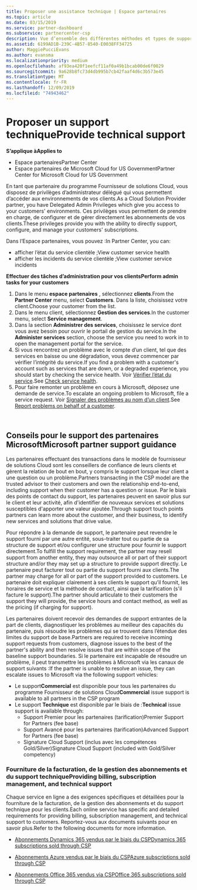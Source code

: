 ```yaml
---
title: Proposer une assistance technique | Espace partenaires
ms.topic: article
ms.date: 03/15/2019
ms.service: partner-dashboard
ms.subservice: partnercenter-csp
description: Vue d’ensemble des différentes méthodes et types de support technique que vous pouvez proposer à vos clients.
ms.assetid: 6199AD1B-239C-4B57-8540-E0038FF34725
author: MaggiePucciEvans
ms.author: evansma
ms.localizationpriority: medium
ms.openlocfilehash: af93ea420f1eefcf11af0a49b1bcab00de6f0029
ms.sourcegitcommit: 9a628b8fc73d4db995b7cb42faaf4d6c3b573e45
ms.translationtype: MT
ms.contentlocale: fr-FR
ms.lasthandoff: 12/09/2019
ms.locfileid: "74943462"
---
```

# <a name="provide-technical-support"></a><span data-ttu-id="6a3a0-103">Proposer un support technique</span><span class="sxs-lookup"><span data-stu-id="6a3a0-103">Provide technical support</span></span>

<span data-ttu-id="6a3a0-104">**S’applique à**</span><span class="sxs-lookup"><span data-stu-id="6a3a0-104">**Applies to**</span></span>

-  <span data-ttu-id="6a3a0-105">Espace partenaires</span><span class="sxs-lookup"><span data-stu-id="6a3a0-105">Partner Center</span></span>
-  <span data-ttu-id="6a3a0-106">Espace partenaires de Microsoft Cloud for US Government</span><span class="sxs-lookup"><span data-stu-id="6a3a0-106">Partner Center for Microsoft Cloud for US Government</span></span>


<span data-ttu-id="6a3a0-107">En tant que partenaire du programme Fournisseur de solutions Cloud, vous disposez de privilèges d’administrateur délégué qui vous permettent d’accéder aux environnements de vos clients.</span><span class="sxs-lookup"><span data-stu-id="6a3a0-107">As a Cloud Solution Provider partner, you have Delegated Admin Privileges which give you access to your customers' environments.</span></span> <span data-ttu-id="6a3a0-108">Ces privilèges vous permettent de prendre en charge, de configurer et de gérer directement les abonnements de vos clients.</span><span class="sxs-lookup"><span data-stu-id="6a3a0-108">These privileges provide you with the ability to directly support, configure, and manage your customers' subscriptions.</span></span>

<span data-ttu-id="6a3a0-109">Dans l’Espace partenaires, vous pouvez :</span><span class="sxs-lookup"><span data-stu-id="6a3a0-109">In Partner Center, you can:</span></span>

-   <span data-ttu-id="6a3a0-110">afficher l’état du service clientèle ;</span><span class="sxs-lookup"><span data-stu-id="6a3a0-110">View customer service health</span></span>
-   <span data-ttu-id="6a3a0-111">afficher les incidents du service clientèle ;</span><span class="sxs-lookup"><span data-stu-id="6a3a0-111">View customer service incidents</span></span>

<span data-ttu-id="6a3a0-112">**Effectuer des tâches d’administration pour vos clients**</span><span class="sxs-lookup"><span data-stu-id="6a3a0-112">**Perform admin tasks for your customers**</span></span>

1.  <span data-ttu-id="6a3a0-113">Dans le menu **espace partenaires** , sélectionnez **clients**.</span><span class="sxs-lookup"><span data-stu-id="6a3a0-113">From the **Partner Center** menu, select **Customers**.</span></span> <span data-ttu-id="6a3a0-114">Dans la liste, choisissez votre client.</span><span class="sxs-lookup"><span data-stu-id="6a3a0-114">Choose your customer from the list.</span></span>
2.  <span data-ttu-id="6a3a0-115">Dans le menu client, sélectionnez **Gestion des services**.</span><span class="sxs-lookup"><span data-stu-id="6a3a0-115">In the customer menu, select **Service management**.</span></span>
3.  <span data-ttu-id="6a3a0-116">Dans la section **Administrer des services**, choisissez le service dont vous avez besoin pour ouvrir le portail de gestion du service.</span><span class="sxs-lookup"><span data-stu-id="6a3a0-116">In the **Administer services** section, choose the service you need to work in to open the management portal for the service.</span></span>
4.  <span data-ttu-id="6a3a0-117">Si vous rencontrez un problème avec le compte d’un client, tel que des services en baisse ou une dégradation, vous devez commencer par vérifier l’intégrité du service.</span><span class="sxs-lookup"><span data-stu-id="6a3a0-117">If you find a problem with a customer's account such as services that are down, or a degraded experience, you should start by checking the service health.</span></span> <span data-ttu-id="6a3a0-118">Voir [Vérifier l’état du service](check-service-health.md).</span><span class="sxs-lookup"><span data-stu-id="6a3a0-118">See [Check service health](check-service-health.md).</span></span>
5.  <span data-ttu-id="6a3a0-119">Pour faire remonter un problème en cours à Microsoft, déposez une demande de service.</span><span class="sxs-lookup"><span data-stu-id="6a3a0-119">To escalate an ongoing problem to Microsoft, file a service request.</span></span> <span data-ttu-id="6a3a0-120">Voir [Signaler des problèmes au nom d’un client](report-problems-on-behalf-of-a-customer.md).</span><span class="sxs-lookup"><span data-stu-id="6a3a0-120">See [Report problems on behalf of a customer](report-problems-on-behalf-of-a-customer.md).</span></span>

 
## <a name="microsoft-partner-support-guidance"></a><span data-ttu-id="6a3a0-121">Conseils pour le support des partenaires Microsoft</span><span class="sxs-lookup"><span data-stu-id="6a3a0-121">Microsoft partner support guidance</span></span>

<span data-ttu-id="6a3a0-122">Les partenaires effectuant des transactions dans le modèle de fournisseur de solutions Cloud sont les conseillers de confiance de leurs clients et gèrent la relation de bout en bout, y compris le support lorsque leur client a une question ou un problème.</span><span class="sxs-lookup"><span data-stu-id="6a3a0-122">Partners transacting in the CSP model are the trusted advisor to their customers and own the relationship end-to-end, including support when their customer has a question or issue.</span></span> <span data-ttu-id="6a3a0-123">Par le biais des points de contact du support, les partenaires peuvent en savoir plus sur le client et leur activité, afin d'identifier de nouveaux services et solutions susceptibles d'apporter une valeur ajoutée.</span><span class="sxs-lookup"><span data-stu-id="6a3a0-123">Through support touch points partners can learn more about the customer, and their business, to identify new services and solutions that drive value.</span></span>

<span data-ttu-id="6a3a0-124">Pour répondre à la demande de support, le partenaire peut revendre le support fourni par une autre entité, sous-traiter tout ou partie de sa structure de support et/ou configurer une structure pour fournir le support directement.</span><span class="sxs-lookup"><span data-stu-id="6a3a0-124">To fulfill the support requirement, the partner may resell support from another entity, they may outsource all or part of their support structure and/or they may set up a structure to provide support directly.</span></span>  <span data-ttu-id="6a3a0-125">Le partenaire peut facturer tout ou partie du support fourni aux clients.</span><span class="sxs-lookup"><span data-stu-id="6a3a0-125">The partner may charge for all or part of the support provided to customers.</span></span> <span data-ttu-id="6a3a0-126">Le partenaire doit expliquer clairement à ses clients le support qu’il fournit, les horaires de service et la méthode de contact, ainsi que la tarification (s'il facture le support).</span><span class="sxs-lookup"><span data-stu-id="6a3a0-126">The partner should articulate to their customers the support they will provide, the service hours and contact method, as well as the pricing (if charging for support).</span></span> 

<span data-ttu-id="6a3a0-127">Les partenaires doivent recevoir des demandes de support entrantes de la part de clients, diagnostiquer les problèmes au meilleur des capacités du partenaire, puis résoudre les problèmes qui se trouvent dans l’étendue des limites du support de base.</span><span class="sxs-lookup"><span data-stu-id="6a3a0-127">Partners are required to receive incoming support requests from customers, diagnose issues to the best of the partner's ability and then resolve issues that are within scope of the baseline support boundaries.</span></span> <span data-ttu-id="6a3a0-128">Si le partenaire est incapable de résoudre un problème, il peut transmettre les problèmes à Microsoft via les canaux de support suivants :</span><span class="sxs-lookup"><span data-stu-id="6a3a0-128">If the partner is unable to resolve an issue, they can escalate issues to Microsoft via the following support vehicles:</span></span>

- <span data-ttu-id="6a3a0-129">Le support**Commercial** est disponible pour tous les partenaires du programme Fournisseur de solutions Cloud</span><span class="sxs-lookup"><span data-stu-id="6a3a0-129">**Commercial** issue support is available to all partners in the CSP program</span></span>
-   <span data-ttu-id="6a3a0-130">Le support **Technique** est disponible par le biais de :</span><span class="sxs-lookup"><span data-stu-id="6a3a0-130">**Technical** issue support is available through:</span></span>
    -   <span data-ttu-id="6a3a0-131">Support Premier pour les partenaires (tarification)</span><span class="sxs-lookup"><span data-stu-id="6a3a0-131">Premier Support for Partners (fee base)</span></span>
    -   <span data-ttu-id="6a3a0-132">Support Avancé pour les partenaires (tarification)</span><span class="sxs-lookup"><span data-stu-id="6a3a0-132">Advanced Support for Partners (fee base)</span></span>
    -   <span data-ttu-id="6a3a0-133">Signature Cloud Support (inclus avec les compétences Gold/Silver)</span><span class="sxs-lookup"><span data-stu-id="6a3a0-133">Signature Cloud Support (included with Gold/Silver competency)</span></span>

### <a name="providing-billing-subscription-management-and-technical-support"></a><span data-ttu-id="6a3a0-134">Fourniture de la facturation, de la gestion des abonnements et du support technique</span><span class="sxs-lookup"><span data-stu-id="6a3a0-134">Providing billing, subscription management, and technical support</span></span> 

<span data-ttu-id="6a3a0-135">Chaque service en ligne a des exigences spécifiques et détaillées pour la fourniture de la facturation, de la gestion des abonnements et du support technique pour les clients.</span><span class="sxs-lookup"><span data-stu-id="6a3a0-135">Each online service has specific and detailed requirements for providing billing, subscription management, and technical support to customers.</span></span> <span data-ttu-id="6a3a0-136">Reportez-vous aux documents suivants pour en savoir plus.</span><span class="sxs-lookup"><span data-stu-id="6a3a0-136">Refer to the following documents for more information.</span></span>

-   [<span data-ttu-id="6a3a0-137">Abonnements Dynamics 365 vendus par le biais du CSP</span><span class="sxs-lookup"><span data-stu-id="6a3a0-137">Dynamics 365 subscriptions sold through CSP</span></span>](https://www.microsoftpartnercommunity.com/t5/CSP/Microsoft-Partner-Support-Guidance/m-p/5262#M30)

-   [<span data-ttu-id="6a3a0-138">Abonnements Azure vendus par le biais du CSP</span><span class="sxs-lookup"><span data-stu-id="6a3a0-138">Azure subscriptions sold through CSP</span></span>](https://www.microsoftpartnercommunity.com/t5/CSP/Microsoft-Partner-Support-Guidance/m-p/5263#M31)

-   [<span data-ttu-id="6a3a0-139">Abonnements Office 365 vendus via CSP</span><span class="sxs-lookup"><span data-stu-id="6a3a0-139">Office 365 subscriptions sold through CSP</span></span>](https://www.microsoftpartnercommunity.com/t5/CSP/Microsoft-Partner-Support-Guidance/m-p/5264#M32)
 



